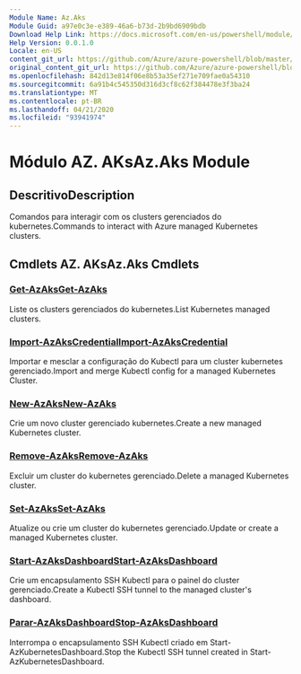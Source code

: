 ```yaml
---
Module Name: Az.Aks
Module Guid: a97e0c3e-e389-46a6-b73d-2b9bd6909bdb
Download Help Link: https://docs.microsoft.com/en-us/powershell/module/az.aks
Help Version: 0.0.1.0
Locale: en-US
content_git_url: https://github.com/Azure/azure-powershell/blob/master/src/Aks/Aks/help/Az.Aks.md
original_content_git_url: https://github.com/Azure/azure-powershell/blob/master/src/Aks/Aks/help/Az.Aks.md
ms.openlocfilehash: 842d13e814f06e8b53a35ef271e709fae0a54310
ms.sourcegitcommit: 6a91b4c545350d316d3cf8c62f384478e3f3ba24
ms.translationtype: MT
ms.contentlocale: pt-BR
ms.lasthandoff: 04/21/2020
ms.locfileid: "93941974"
---
```

# <span data-ttu-id="09f26-101">Módulo AZ. AKs</span><span class="sxs-lookup"><span data-stu-id="09f26-101">Az.Aks Module</span></span>
## <span data-ttu-id="09f26-102">Descritivo</span><span class="sxs-lookup"><span data-stu-id="09f26-102">Description</span></span>
<span data-ttu-id="09f26-103">Comandos para interagir com os clusters gerenciados do kubernetes.</span><span class="sxs-lookup"><span data-stu-id="09f26-103">Commands to interact with Azure managed Kubernetes clusters.</span></span>

## <span data-ttu-id="09f26-104">Cmdlets AZ. AKs</span><span class="sxs-lookup"><span data-stu-id="09f26-104">Az.Aks Cmdlets</span></span>
### [<span data-ttu-id="09f26-105">Get-AzAks</span><span class="sxs-lookup"><span data-stu-id="09f26-105">Get-AzAks</span></span>](Get-AzAks.md)
<span data-ttu-id="09f26-106">Liste os clusters gerenciados do kubernetes.</span><span class="sxs-lookup"><span data-stu-id="09f26-106">List Kubernetes managed clusters.</span></span>

### [<span data-ttu-id="09f26-107">Import-AzAksCredential</span><span class="sxs-lookup"><span data-stu-id="09f26-107">Import-AzAksCredential</span></span>](Import-AzAksCredential.md)
<span data-ttu-id="09f26-108">Importar e mesclar a configuração do Kubectl para um cluster kubernetes gerenciado.</span><span class="sxs-lookup"><span data-stu-id="09f26-108">Import and merge Kubectl config for a managed Kubernetes Cluster.</span></span>

### [<span data-ttu-id="09f26-109">New-AzAks</span><span class="sxs-lookup"><span data-stu-id="09f26-109">New-AzAks</span></span>](New-AzAks.md)
<span data-ttu-id="09f26-110">Crie um novo cluster gerenciado kubernetes.</span><span class="sxs-lookup"><span data-stu-id="09f26-110">Create a new managed Kubernetes cluster.</span></span>

### [<span data-ttu-id="09f26-111">Remove-AzAks</span><span class="sxs-lookup"><span data-stu-id="09f26-111">Remove-AzAks</span></span>](Remove-AzAks.md)
<span data-ttu-id="09f26-112">Excluir um cluster do kubernetes gerenciado.</span><span class="sxs-lookup"><span data-stu-id="09f26-112">Delete a managed Kubernetes cluster.</span></span>

### [<span data-ttu-id="09f26-113">Set-AzAks</span><span class="sxs-lookup"><span data-stu-id="09f26-113">Set-AzAks</span></span>](Set-AzAks.md)
<span data-ttu-id="09f26-114">Atualize ou crie um cluster do kubernetes gerenciado.</span><span class="sxs-lookup"><span data-stu-id="09f26-114">Update or create a managed Kubernetes cluster.</span></span>

### [<span data-ttu-id="09f26-115">Start-AzAksDashboard</span><span class="sxs-lookup"><span data-stu-id="09f26-115">Start-AzAksDashboard</span></span>](Start-AzAksDashboard.md)
<span data-ttu-id="09f26-116">Crie um encapsulamento SSH Kubectl para o painel do cluster gerenciado.</span><span class="sxs-lookup"><span data-stu-id="09f26-116">Create a Kubectl SSH tunnel to the managed cluster's dashboard.</span></span>

### [<span data-ttu-id="09f26-117">Parar-AzAksDashboard</span><span class="sxs-lookup"><span data-stu-id="09f26-117">Stop-AzAksDashboard</span></span>](Stop-AzAksDashboard.md)
<span data-ttu-id="09f26-118">Interrompa o encapsulamento SSH Kubectl criado em Start-AzKubernetesDashboard.</span><span class="sxs-lookup"><span data-stu-id="09f26-118">Stop the Kubectl SSH tunnel created in Start-AzKubernetesDashboard.</span></span>

